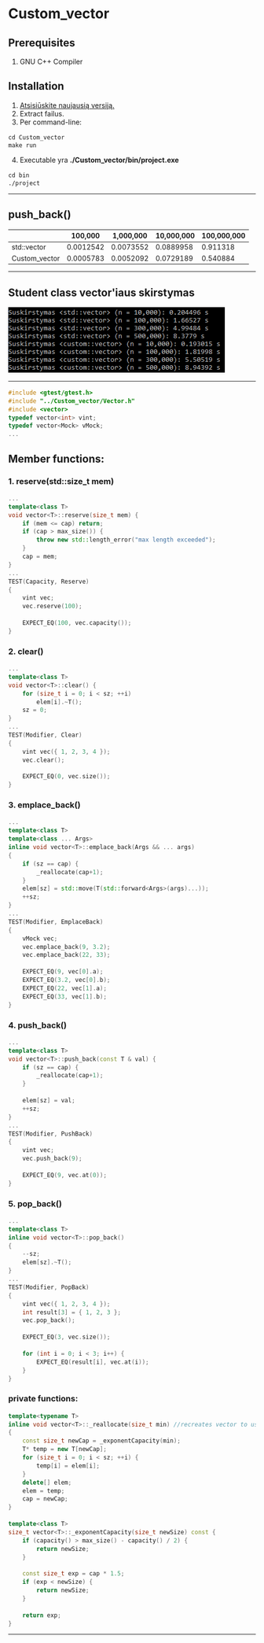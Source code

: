 # Custom_vector

## Prerequisites
1. GNU C++ Compiler

## Installation
1. [Atsisiūskite naujausią versiją.](https://github.com/Effanuel/Custom_vector/archive/v1.0.zip)
2. Extract failus.
3. Per command-line:

```
cd Custom_vector
make run
```
4. Executable yra **./Custom_vector/bin/project.exe**
```
cd bin
./project
```


---
## push_back()
|   | 100,000  | 1,000,000   | 10,000,000   |  100,000,000  |
|---|---|---|---|---|
|  std::vector | 0.0012542  | 0.0073552  |  0.0889958   |  0.911318 |
| Custom_vector  |  0.0005783 |   0.0052092 | 0.0729189  | 0.540884  |

---
## Student class vector'iaus skirstymas
![customVSstd](https://github.com/Effanuel/Custom_vector/blob/master/custom%20vs%20std.png)

---

```c++
#include <gtest/gtest.h>
#include "../Custom_vector/Vector.h"
#include <vector>
typedef vector<int> vint;
typedef vector<Mock> vMock;
...
```
## Member functions:
### 1. reserve(std::size_t mem)
```C++
...
template<class T>
void vector<T>::reserve(size_t mem) {
	if (mem <= cap) return;
	if (cap > max_size()) {
		throw new std::length_error("max length exceeded");
	}
	cap = mem;
}
...
TEST(Capacity, Reserve)
{
	vint vec;
	vec.reserve(100);

	EXPECT_EQ(100, vec.capacity());
}
```
### 2. clear()
```C++
...
template<class T>
void vector<T>::clear() {
	for (size_t i = 0; i < sz; ++i)
		elem[i].~T();
	sz = 0;
}
...
TEST(Modifier, Clear)
{
	vint vec({ 1, 2, 3, 4 });
	vec.clear();

	EXPECT_EQ(0, vec.size());
}
```

### 3. emplace_back()
```C++
...
template<class T>
template<class ... Args>
inline void vector<T>::emplace_back(Args && ... args)
{
	if (sz == cap) {
		_reallocate(cap+1);
	}
	elem[sz] = std::move(T(std::forward<Args>(args)...));
	++sz;
}
...
TEST(Modifier, EmplaceBack)
{
	vMock vec;
	vec.emplace_back(9, 3.2);
	vec.emplace_back(22, 33);

	EXPECT_EQ(9, vec[0].a);
	EXPECT_EQ(3.2, vec[0].b);
	EXPECT_EQ(22, vec[1].a);
	EXPECT_EQ(33, vec[1].b);
}
```

### 4. push_back()
```C++
...
template<class T>
void vector<T>::push_back(const T & val) {
	if (sz == cap) {
		_reallocate(cap+1);
	}

	elem[sz] = val;
	++sz;
}
...
TEST(Modifier, PushBack)
{
	vint vec;
	vec.push_back(9);

	EXPECT_EQ(9, vec.at(0));
}
```


### 5. pop_back()
```C++
...
template<class T>
inline void vector<T>::pop_back()
{
	--sz;
	elem[sz].~T();
}
...
TEST(Modifier, PopBack)
{
	vint vec({ 1, 2, 3, 4 });
	int result[3] = { 1, 2, 3 };
	vec.pop_back();

	EXPECT_EQ(3, vec.size());

	for (int i = 0; i < 3; i++) {
		EXPECT_EQ(result[i], vec.at(i));
	}
}
```


### private functions:
```C++
template<typename T>
inline void vector<T>::_reallocate(size_t min) //recreates vector to use new capacity
{
	const size_t newCap = _exponentCapacity(min);
	T* temp = new T[newCap];
	for (size_t i = 0; i < sz; ++i) {
		temp[i] = elem[i];
	}
	delete[] elem;
	elem = temp;
	cap = newCap;
}

template<class T>
size_t vector<T>::_exponentCapacity(size_t newSize) const {
	if (capacity() > max_size() - capacity() / 2) {
		return newSize;
	}

	const size_t exp = cap * 1.5;
	if (exp < newSize) {
		return newSize;
	}

	return exp;
}

```
---























